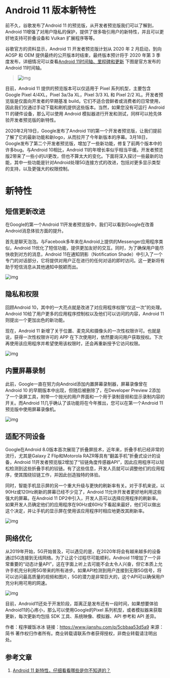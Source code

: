 # Android 11 版本新特性
前不久，谷歌发布了Android 11 的预览版，从开发者预览版我们可以了解到，Android 11增强了对用户隐私的保护，提供了很多吸引用户的新特性，并且可以更好地支持可折叠设备和 Vulkan 扩展程序等等。

谷歌官方的资料显示，Android 11 开发者预览版计划从 2020 年 2 月启动，到向 AOSP 和 OEM 提供最终的公开版本时结束，最终版本预计将于 2020 年第 3 季度发布，详细情况可以查看[Android 11时间轴、里程碑和更新](https://links.jianshu.com/go?to=https%3A%2F%2Fdeveloper.android.google.cn%2Fpreview%2Foverview)
 下图是官方发布的Android 11时间轴。

> ![img](https:////upload-images.jianshu.io/upload_images/22796403-165dd7edac53de95.png?imageMogr2/auto-orient/strip|imageView2/2/w/1200/format/webp)

目前，Android 11 提供的预览版本可以仅适用于 Pixel 系列机型，主要包含 Google Pixel 4/4XL，Pixel 3a/3a XL，Pixel 3/3 XL 和 Pixel 2/2 XL。开发者预览版是仅面向开发者的早期基准 build。它们不适合尝鲜者或消费者的日常使用，因此我们仅通过手动下载和刷机提供这些版本。当然，如果您没有可运行 Android 11 的硬件设备，那么可以使用 Android 模拟器进行开发和测试，同样可以抢先体验开发者预览版的新特性。

2020年2月19日，Google发布了Android 11的第一个开发者预览版，让我们提前了解了它的最新功能和新logo，从而拉开了今年新版本的序幕。3月18日，Google发布了第二个开发者预览版，增加了一些新功能，修复了前两个版本中的许多bug。与Android 10相比，Android 11的年增长率似乎相当平缓。开发者预览版2带来了一些小的UI更改，但也不算太大的变化。下面将深入探讨一些最新的功能，其中一些功能是针对Android处理5G连接方式的改进，包括对更多显示类型的支持，以及更强大的权限控制。

# 新特性

## 短信更新改进

在Google的第一个Android 11开发者预览版中，我们可以看到Google在改善Android消息体验方面的提升。

首先是聊天泡泡。与Facebook多年来在Android上提供的Messenger应用程序类似，Android 11优化了短信功能，提供更加友好的交互。同时，为了确保用户能尽快收到对方的消息，Android 11在通知阴影（Notification Shade）中引入了一个专门的对话部分，它将提供对用户正在进行的任何对话的即时访问。这一更新将有助于短信消息从其他通知中脱颖而出。

![img](https:////upload-images.jianshu.io/upload_images/22796403-cd76ffb012e47b3e.png?imageMogr2/auto-orient/strip|imageView2/2/w/800/format/webp)

## 隐私和权限

回顾Android 10，其中的一大亮点就是改进了对应用程序权限“仅这一次”的处理。Android 10给了用户更多的应用程序控制权以及他们可以访问的内容，Android 11则提出一个更加出色的新功能。

现在，Android 11 新增了关于位置、麦克风和摄像头的一次性权限许可。也就是说，获得一次性权限许可的 APP 在下次使用时，依然要询问用户获取授权。下次再使用该应用程序并希望使用该权限时，还会再重新授予它访问权限。

![img](https:////upload-images.jianshu.io/upload_images/22796403-1baaf22194bd2b77.png?imageMogr2/auto-orient/strip|imageView2/2/w/800/format/webp)

## 内置屏幕录制

此前，Google一直在努力向Android添加内置屏幕录制器，屏幕录像曾在 Android 10 的早期版本中出现，但随后被删除了，在Developer Preview 2添加了一个录屏工具，附带一个抛光的用户界面和一个用于录制音频和显示录制内容的开关。而Android 11几乎确认了该功能将在今年推出，您可以在第一个Android 11预览版中使用屏幕录像机。

![img](https:////upload-images.jianshu.io/upload_images/22796403-d6433434df4e18c2.png?imageMogr2/auto-orient/strip|imageView2/2/w/800/format/webp)

## 适配不同设备

Google在Android 8.0版本首次展现了折叠屏技术，近年来，折叠手机已经非常的流行，尤其是Galaxy Z Flip和Motorola RAZR等具有“翻盖手机”折叠式设计的设备，Android 11开发者预览版2增加了“铰链角度传感器API”，因此应用程序可以轻松检测到这些折叠手机的铰链。有了这些信息，开发人员就可以调整他们的应用程序，使其围绕铰链工作，并因此创造独特的体验。

同时，智能手机显示屏的另一个重大升级与更快的刷新率有关。对于手机来说，以90Hz或120Hz刷新的屏幕已经不少见了，Android 11允许开发者更好地利用这些强大的屏幕。在Android 11 DP2中引入，开发人员可以选择应用程序的刷新率。如果开发人员确定他们的应用程序在90Hz或60Hz下看起来最好，他们可以做出这个决定，并让手机的显示屏在使用该应用程序时相应地更改其刷新率。

![img](https:////upload-images.jianshu.io/upload_images/22796403-191ca9701bf12d1e.png?imageMogr2/auto-orient/strip|imageView2/2/w/800/format/webp)

## 网络优化

从2019年开始，5G开始普及，可以遇见的是，在2020年将会有越来越多的设备通过5G连接到无线网络。为了让这个过程尽可能顺利，Android 11增加了一个非常重要的“动态计量API”，这在字面上听上去可能不会太令人兴奋，但它本质上允许手机充分利用5G带来的所有进步。如果API检测到用户连接到无限5G信号，将可以访问最高质量的视频和图片，5G的潜力是非常巨大的，这个API可以确保用户充分利用可用的网速。

![img](https:////upload-images.jianshu.io/upload_images/22796403-b1998b8f008852c0.png?imageMogr2/auto-orient/strip|imageView2/2/w/800/format/webp)

目前，Android11还处于开发阶段，距离正是发布还有一段时间，如果想要体验Android11的心疼小，那么可以使用Google的Pixel 系列机型，或者模拟器来获取更新，每次更新均包括 SDK 工具、系统映像、模拟器、API 参考和 API 差异。



作者：程序媛饭冰冰
链接：https://www.jianshu.com/p/5cbbaa53d5a9
来源：简书
著作权归作者所有。商业转载请联系作者获得授权，非商业转载请注明出处。


## 参考文章
1. [Android 11 新特性，仔细看看哪些是你不知道的？](https://www.jianshu.com/p/5cbbaa53d5a9)

